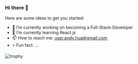 ### Hi there 👋
  
Here are some ideas to get you started:

- 🔭 I’m currently working on becoming a Full-Stack-Developer
- 🌱 I’m currently learning React.js 
- 📫 How to reach me: user.andy.hua@gmail.com
- ⚡ Fun fact: ... 

![trophy](https://github-profile-trophy.vercel.app/?username=ahua1994&theme=onedark)
